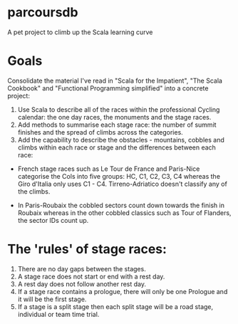 # parcoursdb

A pet project to climb up the Scala learning curve

# Goals

Consolidate the material I've read in "Scala for the Impatient", "The Scala Cookbook" and "Functional Programming simplified" into a concrete project:
1. Use Scala to describe all of the races within the professional Cycling calendar: the one day races, the monuments and the stage races.
2. Add methods to summarise each stage race: the number of summit finishes and the spread of climbs across the categories.
3. Add the capability to describe the obstacles - mountains, cobbles and climbs within each race or stage and the differences between each race:

- French stage races such as Le Tour de France and Paris-Nice categorise the Cols into five groups: HC, C1, C2, C3, C4 whereas the Giro d'Italia only uses C1 - C4. Tirreno-Adriatico doesn't classify any of the climbs.

- In Paris-Roubaix the cobbled sectors count down towards the finish in Roubaix whereas in the other cobbled classics such as Tour of Flanders, the sector IDs count up.

# The 'rules' of stage races:

1. There are no day gaps between the stages.
2. A stage race does not start or end with a rest day.
3. A rest day does not follow another rest day.
4. If a stage race contains a prologue, there will only be one Prologue and it will be the first stage. 
5. If a stage is a split stage then each split stage will be a road stage, individual or team time trial.
